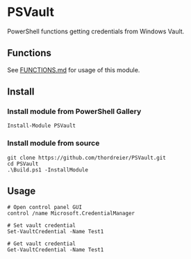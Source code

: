 ﻿# PSVault

PowerShell functions getting credentials from Windows Vault.

## Functions

See [FUNCTIONS.md](FUNCTIONS.md) for usage of this module.

## Install

### Install module from PowerShell Gallery

```
Install-Module PSVault
```

### Install module from source

```
git clone https://github.com/thordreier/PSVault.git
cd PSVault
.\Build.ps1 -InstallModule
```

## Usage

```
# Open control panel GUI
control /name Microsoft.CredentialManager

# Set vault credential
Set-VaultCredential -Name Test1

# Get vault credential
Get-VaultCredential -Name Test1
```
